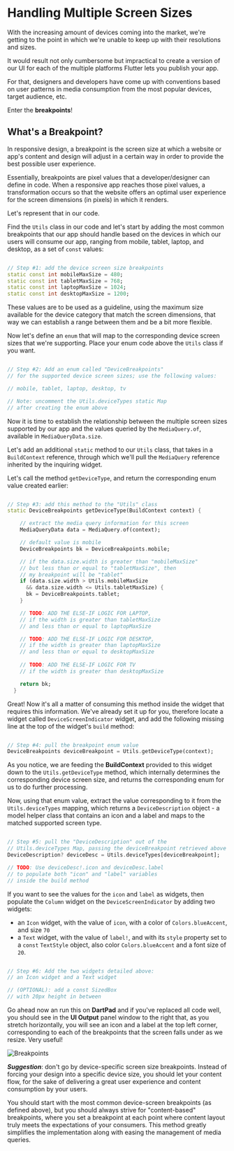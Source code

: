 # Handling Multiple Screen Sizes

With the increasing amount of devices coming into the market, we're getting to the point in which we're unable to keep up with their resolutions and sizes.

It would result not only cumbersome but impractical to create a version of our UI for each of the multiple platforms Flutter lets you publish your app.

For that, designers and developers have come up with conventions based on user patterns in media consumption from the most popular devices, target audience, etc.

Enter the **breakpoints**!

## What's a Breakpoint?

In responsive design, a breakpoint is the screen size at which a website or app's content and design will adjust in a certain way in order to provide the best possible user experience.

Essentially, breakpoints are pixel values that a developer/designer can define in code. When a responsive app reaches those pixel values, a transformation occurs so that the website offers an optimal user experience for the screen dimensions (in pixels) in which it renders.

Let's represent that in our code.

Find the ```Utils``` class in our code and let's start by adding the most common breakpoints that our app should handle based on the devices in which our users will consume our app, ranging from mobile, tablet, laptop, and desktop, as a set of ```const``` values:

```dart

// Step #1: add the device screen size breakpoints
static const int mobileMaxSize = 480;
static const int tabletMaxSize = 768;
static const int laptopMaxSize = 1024;
static const int desktopMaxSize = 1200;

```

These values are to be used as a guideline, using the maximum size available for the device category that match the screen dimensions, that way we can establish a range between them and be a bit more flexible.

Now let's define an ```enum``` that will map to the corresponding device screen sizes that we're supporting. Place your enum code above the ```Utils``` class if you want.

```dart

// Step #2: Add an enum called "DeviceBreakpoints"
// for the supported device screen sizes; use the following values:

// mobile, tablet, laptop, desktop, tv

// Note: uncomment the Utils.deviceTypes static Map
// after creating the enum above
```

Now it is time to establish the relationship between the multiple screen sizes supported by our app and the values queried by the ```MediaQuery.of```, available in ```MediaQueryData.size```.

Let's add an additional ```static``` method to our ```Utils``` class, that takes in a ```BuildContext``` reference, through which we'll pull the ```MediaQuery``` reference inherited by the inquiring widget.

Let's call the method ```getDeviceType```, and return the corresponding enum value created earlier:

```dart

// Step #3: add this method to the "Utils" class
static DeviceBreakpoints getDeviceType(BuildContext context) {

    // extract the media query information for this screen
    MediaQueryData data = MediaQuery.of(context);

    // default value is mobile
    DeviceBreakpoints bk = DeviceBreakpoints.mobile;

    // if the data.size.width is greater than "mobileMaxSize"
    // but less than or equal to "tabletMaxSize", then
    // my breakpoint will be "tablet"
    if (data.size.width > Utils.mobileMaxSize 
      && data.size.width <= Utils.tabletMaxSize) {
      bk = DeviceBreakpoints.tablet;
    }

    // TODO: ADD THE ELSE-IF LOGIC FOR LAPTOP,
    // if the width is greater than tabletMaxSize
    // and less than or equal to laptopMaxSize

    // TODO: ADD THE ELSE-IF LOGIC FOR DESKTOP,
    // if the width is greater than laptopMaxSize
    // and less than or equal to desktopMaxSize
    
    // TODO: ADD THE ELSE-IF LOGIC FOR TV
    // if the width is greater than desktopMaxSize

    return bk;
  }

```

Great! Now it's all a matter of consuming this method inside the widget that requires this information. We've already set it up for you, therefore locate a widget called ```DeviceScreenIndicator``` widget, and add the following missing line at the top of the widget's ```build``` method:

```dart

// Step #4: pull the breakpoint enum value
DeviceBreakpoints deviceBreakpoint = Utils.getDeviceType(context);

```

As you notice, we are feeding the **BuildContext** provided to this widget down to the ```Utils.getDeviceType``` method, which internally determines the corresponding device screen size, and returns the corresponding enum for us to do further processing.

Now, using that enum value, extract the value corresponding to it from the ```Utils.deviceTypes``` mapping, which returns a ```DeviceDescription``` object - a model helper class that contains an icon and a label and maps to the matched supported screen type.

```dart

// Step #5: pull the "DeviceDescription" out of the 
// Utils.deviceTypes Map, passing the deviceBreakpoint retrieved above
DeviceDescription? deviceDesc = Utils.deviceTypes[deviceBreakpoint];

// TODO: Use deviceDesc!.icon and deviceDesc.label
// to populate both "icon" and "label" variables
// inside the build method

```

If you want to see the values for the ```icon``` and ```label``` as widgets, then populate the ```Column``` widget on the ```DeviceScreenIndicator``` by adding two widgets: 
- an ```Icon``` widget, with the value of ``icon``, with a color of ```Colors.blueAccent```, and size ```70```
- a ``Text`` widget, with the value of ``label!``, and with its ```style``` property set to a ```const```  ``TextStyle`` object, also color ```Colors.blueAccent``` and a font size of ``20``.
  

```dart

// Step #6: Add the two widgets detailed above:
// an Icon widget and a Text widget

// (OPTIONAL): add a const SizedBox
// with 20px height in between

```

Go ahead now an run this on **DartPad** and if you've replaced all code well, you should see in the **UI Output** panel window to the right that, as you stretch horizontally, you will see an icon and a label at the top left corner, corresponding to each of the breakpoints that the screen falls under as we resize. Very useful!

![Breakpoints](https://romanejaquez.github.io/responsive-ui-flutter-workshop/images/s2-1.png)


***Suggestion***: don't go by device-specific screen size breakpoints. Instead of forcing your design into a specific device size, you should let your content flow, for the sake of delivering a great user experience and content consumption by your users.

You should start with the most common device-screen breakpoints (as defined above), but you should always strive for "content-based" breakpoints, where you set a breakpoint at each point where content layout truly meets the expectations of your consumers. This method greatly simplifies the implementation along with easing the management of media queries.